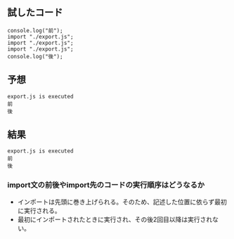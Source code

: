 ## 試したコード

```
console.log("前");
import "./export.js";
import "./export.js";
import "./export.js";
console.log("後");
```

## 予想

```
export.js is executed
前
後
```

## 結果

```
export.js is executed
前
後
```

### import文の前後やimport先のコードの実行順序はどうなるか

- インポートは先頭に巻き上げられる。そのため、記述した位置に依らず最初に実行される。
- 最初にインポートされたときに実行され、その後2回目以降は実行されない。
